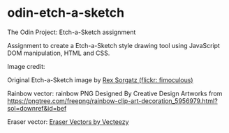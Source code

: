 # odin-etch-a-sketch
The Odin Project: Etch-a-Sketch assignment

Assignment to create a Etch-a-Sketch style drawing tool using JavaScript DOM manipulation, HTML and CSS.


Image credit:


Original Etch-a-Sketch image by <a href="https://www.flickr.com/photos/fimoculous/3210330182/in/photostream/">Rex Sorgatz (flickr: fimoculous)</a>

Rainbow vector: rainbow PNG Designed By Creative Design Artworks from https://pngtree.com/freepng/rainbow-clip-art-decoration_5956979.html?sol=downref&id=bef

Eraser vector: <a href="https://www.vecteezy.com/free-vector/eraser">Eraser Vectors by Vecteezy</a>